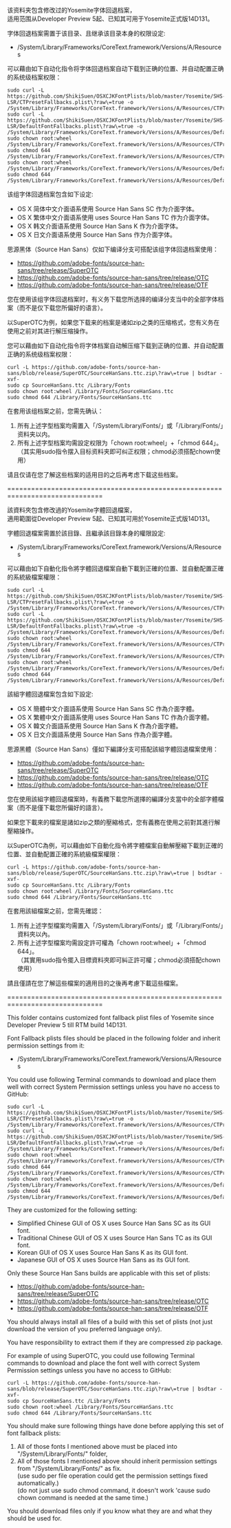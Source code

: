 该资料夹包含修改过的Yosemite字体回退档案，<br>
适用范围从Developer Preview 5起、已知其可用于Yosemite正式版14D131。<br>

字体回退档案需置于该目录、且继承该目录本身的权限设定:<br>
- /System/Library/Frameworks/CoreText.framework/Versions/A/Resources<br>

可以藉由如下自动化指令将字体回退档案自动下载到正确的位置、并自动配置正确的系统级档案权限：<br>
<pre><code>sudo curl -L https://github.com/ShikiSuen/OSXCJKFontPlists/blob/master/Yosemite/SHS-LSR/CTPresetFallbacks.plist\?raw\=true -o /System/Library/Frameworks/CoreText.framework/Versions/A/Resources/CTPresetFallbacks.plist
sudo curl -L https://github.com/ShikiSuen/OSXCJKFontPlists/blob/master/Yosemite/SHS-LSR/DefaultFontFallbacks.plist\?raw\=true -o /System/Library/Frameworks/CoreText.framework/Versions/A/Resources/DefaultFontFallbacks.plist
sudo chown root:wheel /System/Library/Frameworks/CoreText.framework/Versions/A/Resources/CTPresetFallbacks.plist
sudo chmod 644 /System/Library/Frameworks/CoreText.framework/Versions/A/Resources/CTPresetFallbacks.plist
sudo chown root:wheel /System/Library/Frameworks/CoreText.framework/Versions/A/Resources/DefaultFontFallbacks.plist
sudo chmod 644 /System/Library/Frameworks/CoreText.framework/Versions/A/Resources/DefaultFontFallbacks.plist</code></pre>

该组字体回退档案包含如下设定:<br>

- OS X 简体中文介面语系使用 Source Han Sans SC 作为介面字体。<br>
- OS X 繁体中文介面语系使用 uses Source Han Sans TC 作为介面字体。<br>
- OS X 韩文介面语系使用 Source Han Sans K 作为介面字体。<br>
- OS X 日文介面语系使用 Source Han Sans 作为介面字体。<br>

思源黑体（Source Han Sans）仅如下编译分支可搭配该组字体回退档案使用：<br>
- https://github.com/adobe-fonts/source-han-sans/tree/release/SuperOTC <br>
- https://github.com/adobe-fonts/source-han-sans/tree/release/OTC <br>
- https://github.com/adobe-fonts/source-han-sans/tree/release/OTF <br>

您在使用该组字体回退档案时，有义务下载您所选择的编译分支当中的全部字体档案（而不是仅下载您所偏好的语言）。<br>

以SuperOTC为例，如果您下载来的档案是诸如zip之类的压缩格式，您有义务在使用之前对其进行解压缩操作。<br>

您可以藉由如下自动化指令将字体档案自动解压缩下载到正确的位置、并自动配置正确的系统级档案权限：<br>
<pre><code>curl -L https://github.com/adobe-fonts/source-han-sans/blob/release/SuperOTC/SourceHanSans.ttc.zip\?raw\=true | bsdtar -xvf-
sudo cp SourceHanSans.ttc /Library/Fonts
sudo chown root:wheel /Library/Fonts/SourceHanSans.ttc
sudo chmod 644 /Library/Fonts/SourceHanSans.ttc</code></pre>

在套用该组档案之前，您需先确认：<br>

1. 所有上述字型档案均需置入「/System/Library/Fonts/」或「/Library/Fonts/」资料夹以内。<br>
2. 所有上述字型档案均需設定权限为「chown root:wheel」+「chmod 644」。<br>
（其实用sudo指令摆入目标资料夹即可纠正权限；chmod必须搭配chown使用）<br>

请且仅请在您了解这些档案的适用目的之后再考虑下载这些档案。<br>

==============================================================================<br>

該資料夾包含修改過的Yosemite字體回退檔案，<br>
適用範圍從Developer Preview 5起、已知其可用於Yosemite正式版14D131。<br>

字體回退檔案需置於該目錄、且繼承該目錄本身的權限設定:<br>
- /System/Library/Frameworks/CoreText.framework/Versions/A/Resources<br>

可以藉由如下自動化指令將字體回退檔案自動下載到正確的位置、並自動配置正確的系統級檔案權限：<br>
<pre><code>sudo curl -L https://github.com/ShikiSuen/OSXCJKFontPlists/blob/master/Yosemite/SHS-LSR/CTPresetFallbacks.plist\?raw\=true -o /System/Library/Frameworks/CoreText.framework/Versions/A/Resources/CTPresetFallbacks.plist
sudo curl -L https://github.com/ShikiSuen/OSXCJKFontPlists/blob/master/Yosemite/SHS-LSR/DefaultFontFallbacks.plist\?raw\=true -o /System/Library/Frameworks/CoreText.framework/Versions/A/Resources/DefaultFontFallbacks.plist
sudo chown root:wheel /System/Library/Frameworks/CoreText.framework/Versions/A/Resources/CTPresetFallbacks.plist
sudo chmod 644 /System/Library/Frameworks/CoreText.framework/Versions/A/Resources/CTPresetFallbacks.plist
sudo chown root:wheel /System/Library/Frameworks/CoreText.framework/Versions/A/Resources/DefaultFontFallbacks.plist
sudo chmod 644 /System/Library/Frameworks/CoreText.framework/Versions/A/Resources/DefaultFontFallbacks.plist</code></pre>

該組字體回退檔案包含如下設定:<br>

- OS X 簡體中文介面語系使用 Source Han Sans SC 作為介面字體。<br>
- OS X 繁體中文介面語系使用 uses Source Han Sans TC 作為介面字體。<br>
- OS X 韓文介面語系使用 Source Han Sans K 作為介面字體。<br>
- OS X 日文介面語系使用 Source Han Sans 作為介面字體。<br>

思源黑體（Source Han Sans）僅如下編譯分支可搭配該組字體回退檔案使用：<br>
- https://github.com/adobe-fonts/source-han-sans/tree/release/SuperOTC <br>
- https://github.com/adobe-fonts/source-han-sans/tree/release/OTC <br>
- https://github.com/adobe-fonts/source-han-sans/tree/release/OTF <br>

您在使用該組字體回退檔案時，有義務下載您所選擇的編譯分支當中的全部字體檔案（而不是僅下載您所偏好的語言）。<br>

如果您下載來的檔案是諸如zip之類的壓縮格式，您有義務在使用之前對其進行解壓縮操作。<br>

以SuperOTC為例，可以藉由如下自動化指令將字體檔案自動解壓縮下載到正確的位置、並自動配置正確的系統級檔案權限：<br>
<pre><code>curl -L https://github.com/adobe-fonts/source-han-sans/blob/release/SuperOTC/SourceHanSans.ttc.zip\?raw\=true | bsdtar -xvf-
sudo cp SourceHanSans.ttc /Library/Fonts
sudo chown root:wheel /Library/Fonts/SourceHanSans.ttc
sudo chmod 644 /Library/Fonts/SourceHanSans.ttc</code></pre>

在套用該組檔案之前，您需先確認：<br>

1. 所有上述字型檔案均需置入「/System/Library/Fonts/」或「/Library/Fonts/」資料夾以內。<br>
2. 所有上述字型檔案均需設定許可權為「chown root:wheel」+「chmod 644」。<br>
（其實用sudo指令擺入目標資料夾即可糾正許可權；chmod必須搭配chown使用）<br>

請且僅請在您了解這些檔案的適用目的之後再考慮下載這些檔案。<br>

==============================================================================<br>

This folder contains customized font fallback plist files of Yosemite since Developer Preview 5 till RTM build 14D131.<br>

Font Fallback plists files should be placed in the following folder and inherit permission settings from it:<br>
- /System/Library/Frameworks/CoreText.framework/Versions/A/Resources<br>

You could use following Terminal commands to download and place them well with correct System Permission settings unless you have no access to GitHub:<br>

<pre><code>sudo curl -L https://github.com/ShikiSuen/OSXCJKFontPlists/blob/master/Yosemite/SHS-LSR/CTPresetFallbacks.plist\?raw\=true -o /System/Library/Frameworks/CoreText.framework/Versions/A/Resources/CTPresetFallbacks.plist
sudo curl -L https://github.com/ShikiSuen/OSXCJKFontPlists/blob/master/Yosemite/SHS-LSR/DefaultFontFallbacks.plist\?raw\=true -o /System/Library/Frameworks/CoreText.framework/Versions/A/Resources/DefaultFontFallbacks.plist
sudo chown root:wheel /System/Library/Frameworks/CoreText.framework/Versions/A/Resources/CTPresetFallbacks.plist
sudo chmod 644 /System/Library/Frameworks/CoreText.framework/Versions/A/Resources/CTPresetFallbacks.plist
sudo chown root:wheel /System/Library/Frameworks/CoreText.framework/Versions/A/Resources/DefaultFontFallbacks.plist
sudo chmod 644 /System/Library/Frameworks/CoreText.framework/Versions/A/Resources/DefaultFontFallbacks.plist</code></pre>

They are customized for the following setting:<br>

- Simplified Chinese GUI of OS X uses Source Han Sans SC as its GUI font.<br>
- Traditional Chinese GUI of OS X uses Source Han Sans TC as its GUI font.<br>
- Korean GUI of OS X uses Source Han Sans K as its GUI font.<br>
- Japanese GUI of OS X uses Source Han Sans as its GUI font.<br>

Only these Source Han Sans builds are applicable with this set of plists:<br>
- https://github.com/adobe-fonts/source-han-sans/tree/release/SuperOTC <br>
- https://github.com/adobe-fonts/source-han-sans/tree/release/OTC <br>
- https://github.com/adobe-fonts/source-han-sans/tree/release/OTF <br>

You should always install all files of a build with this set of plists (not just download the version of you preferred language only).<br>

You have responsibility to extract them if they are compressed zip package.<br>

For example of using SuperOTC, you could use following Terminal commands to download and place the font well with correct System Permission settings unless you have no access to GitHub:<br>
<pre><code>curl -L https://github.com/adobe-fonts/source-han-sans/blob/release/SuperOTC/SourceHanSans.ttc.zip\?raw\=true | bsdtar -xvf-
sudo cp SourceHanSans.ttc /Library/Fonts
sudo chown root:wheel /Library/Fonts/SourceHanSans.ttc
sudo chmod 644 /Library/Fonts/SourceHanSans.ttc</code></pre>

You should make sure following things have done before applying this set of font fallback plists:<br>

1. All of those fonts I mentioned above must be placed into "/System/Library/Fonts/" folder,<br>
2. All of those fonts I mentioned above should inherit permission settings from "/System/Library/Fonts/" as fix.<br>
(use sudo per file operation could get the permission settings fixed automatically.)<br>
(do not just use sudo chmod command, it doesn't work 'cause sudo chown command is needed at the same time.)<br>

You should download files only if you know what they are and what they should be used for.<br>
